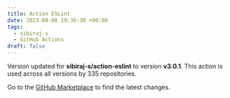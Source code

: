 ```yaml
---
title: Action ESLint
date: 2023-08-08 19:36:30 +00:00
tags:
  - sibiraj-s
  - GitHub Actions
draft: false
---
```



Version updated for **sibiraj-s/action-eslint** to version **v3.0.1**.
This action is used across all versions by 335 repositories.

Go to the [GitHub Marketplace](https://github.com/marketplace/actions/action-eslint) to find the latest changes.
